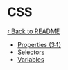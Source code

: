 # CSS

[‹ Back to README](../README.md)

- [Properties (34)](./properties.md)
- [Selectors](./selectors.md)
- [Variables](./variables.md)